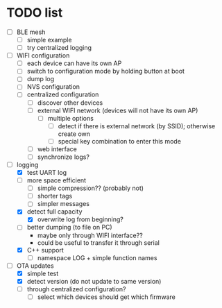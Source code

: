 # TODO list
 - [ ] BLE mesh
   - [ ] simple example
   - [ ] try centralized logging
 - [ ] WIFI configuration
   - [ ] each device can have its own AP
   - [ ] switch to configuration mode by holding button at boot
   - [ ] dump log
   - [ ] NVS configuration
   - [ ] centralized configuration
     - [ ] discover other devices
     - [ ] external WIFI network (devices will not have its own AP)
       - [ ] multiple options
         - [ ] detect if there is external network (by SSID); otherwise create own
         - [ ] special key combination to enter this mode
     - [ ] web interface
     - [ ] synchronize logs?
 - [ ] logging
   - [x] test UART log
   - [ ] more space efficient
     - [ ] simple compression?? (probably not)
     - [ ] shorter tags
     - [ ] simpler messages
   - [x] detect full capacity
     - [x] overwrite log from beginning?
   - [ ] better dumping (to file on PC)
     - maybe only through WIFI interface??
     - could be useful to transfer it through serial
   - [x] C++ support
     - [ ] namespace LOG + simple function names
 - [ ] OTA updates
   - [x] simple test
   - [x] detect version (do not update to same version)
   - [ ] through centralized configuration?
     - [ ] select which devices should get which firmware